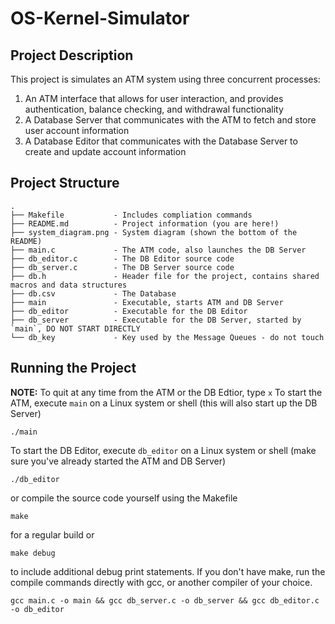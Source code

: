 # OS-Kernel-Simulator

## Project Description
This project is simulates an ATM system using three concurrent processes:
1. An ATM interface that allows for user interaction, and provides authentication, balance checking, and withdrawal functionality
2. A Database Server that communicates with the ATM to fetch and store user account information
3. A Database Editor that communicates with the Database Server to create and update account information

## Project Structure
```
.
├── Makefile           - Includes compliation commands
├── README.md          - Project information (you are here!)
├── system_diagram.png - System diagram (shown the bottom of the README)
├── main.c             - The ATM code, also launches the DB Server
├── db_editor.c        - The DB Editor source code
├── db_server.c        - The DB Server source code
├── db.h               - Header file for the project, contains shared macros and data structures
├── db.csv             - The Database
├── main               - Executable, starts ATM and DB Server
├── db_editor          - Executable for the DB Editor
├── db_server          - Executable for the DB Server, started by `main`, DO NOT START DIRECTLY
└── db_key             - Key used by the Message Queues - do not touch
```

## Running the Project
**NOTE:** To quit at any time from the ATM or the DB Edtior, type `x`
To start the ATM, execute `main` on a Linux system or shell (this will also start up the DB Server)

```./main```

To start the DB Editor, execute `db_editor` on a Linux system or shell (make sure you've already started the ATM and DB Server)

```./db_editor```

or compile the source code yourself using the Makefile

```make```

for a regular build or

```make debug```

to include additional debug print statements. If you don't have make, run the compile commands directly with gcc, or another compiler of your choice.

```gcc main.c -o main && gcc db_server.c -o db_server && gcc db_editor.c -o db_editor```
